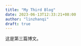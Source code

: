 ```yaml
---
title: "My Third Blog"
date: 2023-06-13T12:33:21+08:00
author: "linzhanqi"
draft: true
---
```


这是第三篇博文。
